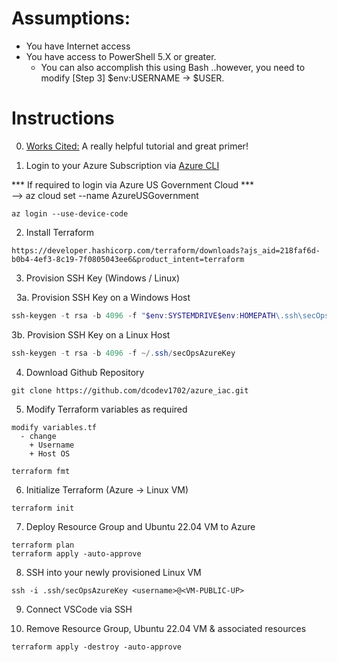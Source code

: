 # Assumptions:
* You have Internet access
* You have access to PowerShell 5.X or greater. <br />
  * You can also accomplish this using Bash ..however, you need to modify [Step 3] $env:USERNAME -> $USER. <br />

# Instructions
0. [Works Cited:](https://www.youtube.com/watch?v=V53AHWun17s) A really helpful tutorial and great primer!

1. Login to your Azure Subscription via
[Azure CLI](https://learn.microsoft.com/en-us/cli/azure/install-azure-cli-windows?tabs=azure-cli)

 
*** If required to login via Azure US Government Cloud *** <br />
    --> az cloud set --name AzureUSGovernment

```code
az login --use-device-code
```

2. Install Terraform
```code
https://developer.hashicorp.com/terraform/downloads?ajs_aid=218faf6d-b0b4-4ef3-8c19-7f0805043ee6&product_intent=terraform
```

3. Provision SSH Key (Windows / Linux) <br />

&nbsp;&nbsp;3a. Provision SSH Key on a Windows Host
```PowerShell
ssh-keygen -t rsa -b 4096 -f "$env:SYSTEMDRIVE$env:HOMEPATH\.ssh\secOpsAzureKey"
```

3b. Provision SSH Key on a Linux Host
```PowerShell
ssh-keygen -t rsa -b 4096 -f ~/.ssh/secOpsAzureKey
```


4. Download Github Repository
```code
git clone https://github.com/dcodev1702/azure_iac.git
```

5. Modify Terraform variables as required
```code
modify variables.tf
  - change
    + Username
    + Host OS
    
terraform fmt
```

6. Initialize Terraform (Azure -> Linux VM)
```code
terraform init
```

7. Deploy Resource Group and Ubuntu 22.04 VM to Azure
```code
terraform plan
terraform apply -auto-approve
```

8. SSH into your newly provisioned Linux VM
```code
ssh -i .ssh/secOpsAzureKey <username>@<VM-PUBLIC-UP>
```

9. Connect VSCode via SSH


10. Remove Resource Group, Ubuntu 22.04 VM & associated resources
```code
terraform apply -destroy -auto-approve
```
